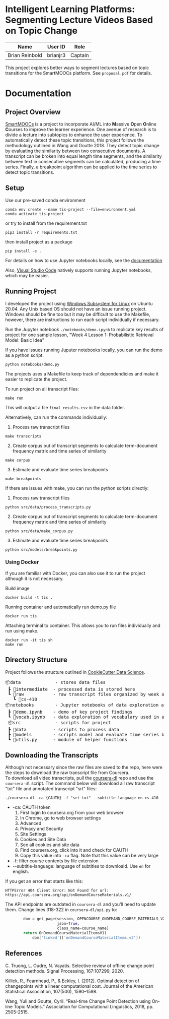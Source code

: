 # Intelligent Learning Platforms: Segmenting Lecture Videos Based on Topic Change

| **Name**              | **User ID**     | **Role**       |
|-----------------------|-----------------|----------------|
|     Brian Reinbold    |     brianjr3    |     Captain    |


This project explores better ways to segment lectures based on topic transitions for the SmartMOOCs platform. See `proposal.pdf` for details.

# Documentation

## Project Overview
[SmartMOOCs](https://smartmoocs.web.illinois.edu/
) is a project to incorporate AI/ML into **M**assive **O**pen **O**nline **C**ourses to improve the learner experience. One avenue of research is to divide a lecture into subtopics to enhance the user experience. To automatically detect these topic transitions, this project follows the methodology outlined in Wang and Goutte 2018. They detect topic change by evaluating the similarity between two consecutive documents. A transcript can be broken into equal length time segments, and the similarity between text in consecutive segments can be calculated, producing a time series. Finally, a breakpoint algorithm can be applied to the time series to detect topic transitions. 



## Setup
Use our pre-saved conda environment

```
conda env create --name tis-project --file=environment.yml
conda activate tis-project
```

or try to install from the requirement.txt

```
pip3 install -r requirements.txt
```

then install project as a package

```
pip install -e .
```
For details on how to use Jupyter notebooks locally, see the [documentation](https://jupyter-notebook-beginner-guide.readthedocs.io/en/latest/what_is_jupyter.html)

Also, [Visual Studio Code](https://code.visualstudio.com/docs/datascience/jupyter-notebooks) natively supports running Jupyter notebooks, which may be easier.



## Running Project
I developed the project using [Windows Subsystem for Linux](https://learn.microsoft.com/en-us/windows/wsl/install) on Ubuntu 20.04. Any Unix based OS should not have an issue running project. Windows should be fine too but it may be difficult to use the Makefile, however, there are instructions to run each script individually if necessary.    

Run the Jupyter notebook `./notebooks/demo.ipynb` to replicate key results of project for one sample lesson, "Week 4 Lesson 1: Probabilistic Retrieval Model: Basic Idea"     

If you have issues running Juputer notebooks locally, you can run the demo as a python script.
```
python notebooks/demo.py
```


The projects uses a Makefile to keep track of dependendicies and make it easier to replicate the project.  

To run project on all transcript files:
```
make run
```
This will output a file `final_results.csv` in the data folder.

Alternatively, can run the commands individually:

1. Process raw transcript files
```
make transcripts
```
2. Create corpus out of transcript segments to calculate term-document frequency matrix and time series of similarity
```
make corpus
```
3. Estimate and evaluate time series breakpoints
```
make breakpoints
```

If there are issues with make, you can run the python scripts directly:
1. Process raw transcript files
```
python src/data/process_transcripts.py
```
2. Create corpus out of transcript segments to calculate term-document frequency matrix and time series of similarity
```
python src/data/make_corpus.py
```
3. Estimate and evaluate time series breakpoints
```
python src/models/breakpoints.py
```


### Using Docker
If you are familiar with Docker, you can also use it to run the project although it is not necessary.

Build image
```
docker build -t tis .
```

Running container and automatically run demo.py file
```
docker run tis
```

Attaching terminal to container. This allows you to run files individually and run using make.
```
docker run -it tis sh
make run
```

## Directory Structure
Project follows the structure outlined in [CookieCutter Data Science](https://drivendata.github.io/cookiecutter-data-science/).    
<pre>
📦data             - stores data files   
 ┣ 📂intermediate  - processed data is stored here   
 ┗ 📂raw           - raw transcript files organized by week and lesson   
   ┗ 📂cs-410   
📦notebooks        - Jupyter notebooks of data exploration and analysis   
 ┣ 📜demo.ipynb    - demo of key project findings   
 ┗ 📜vocab.ipynb   - data exploration of vocabulary used in all TIS    lectures   
 📦src             - scripts for project    
 ┣ 📂data          - scripts to process data   
 ┣ 📂models        - scripts model and evaluate time series breakpoints   
 ┗ 📜utils.py      - module of helper functions    
</pre>



## Downloading the Transcripts
Although not necessary since the raw files are saved to the repo, here were the steps to download the raw transcript file from Coursera.   
To download all video transcripts, pull the [coursera-dl](https://github.com/coursera-dl/coursera-dl) repo and use the `coursera-dl` script. The command below will download all raw transcript "txt" file and annotated transcript "srt" files:

```
./coursera-dl -ca {CAUTH} -f "srt txt" --subtitle-language en cs-410
```
- -ca: CAUTH token   
    1. First login to coursera.org from your web browser
    1. In Chrome, go to web browser settings
    1. Advanced
    1. Privacy and Security
    1. Site Settings
    1. Cookies and Site Data
    1. See all cookies and site data
    1. Find coursera.org, click into it and check for CAUTH
    1. Copy this value into `-ca` flag. Note that this value can be very large
- -f: filter course contents by file extension
- --subtitle-language: language of subtitles to downloald. Use `en` for english.    


If you get an error that starts like this:
```
HTTPError 404 Client Error: Not Found for url: https://api.coursera.org/api/onDemandCourseMaterials.v1/
```
The API endpoints are outdated in `coursera-dl` and you'll need to update them. Change lines 318-322 in `coursera-dl/api.py` to:
```python
        dom = get_page(session, OPENCOURSE_ONDEMAND_COURSE_MATERIALS_V2,
                       json=True,
                       class_name=course_name)
        return OnDemandCourseMaterialItemsV1(
            dom['linked']['onDemandCourseMaterialItems.v2'])
```

## References
C. Truong, L. Oudre, N. Vayatis. Selective review of offline change 
point detection methods. Signal Processing, 167:107299, 2020.   

Killick, R., Fearnhead, P., & Eckley, I. (2012). Optimal detection of 
changepoints with a linear computational cost. Journal of the 
American Statistical Association, 107(500), 1590–1598.   

Wang, Yuli and Goutte, Cyril. “Real-time Change Point Detection 
using On-line Topic Models.” Association for Computational 
Linguistics, 2018, pp. 2505-2515.